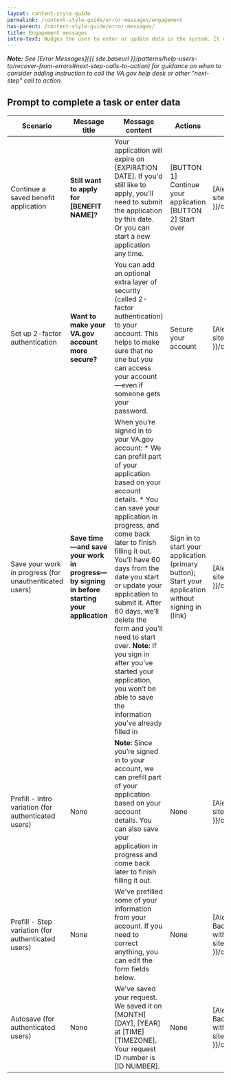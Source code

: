 ```yaml
---
layout: content-style-guide
permalink: /content-style-guide/error-messages/engagement
has-parent: /content-style-guide/error-messages/
title: Engagement messages
intro-text: Nudges the user to enter or update data in the system. It can be initiated by either the system or another user.
---
```


***Note:** See [Error Messages]({{ site.baseurl }}/patterns/help-users-to/recover-from-errors#next-step-calls-to-action) for guidance on when to consider adding instruction to call the VA.gov help desk or other "next-step" call to action.*

## Prompt to complete a task or enter data

| Scenario                                 | Message title | Message content | Actions | Component | State  | Location |
| ---------------------------------------- | ----- | ----------- | ------- | --------- | ------ | -------- |
| Continue a saved benefit application | **Still want to apply for [BENEFIT NAME]?** | Your application will expire on [EXPIRATION DATE]. If you'd still like to apply, you'll need to submit the application by this date. Or you can start a new application any time. | [BUTTON 1] Continue your application [BUTTON 2] Start over | [Alert box]({{ site.baseurl }}/components/alert) | [Informational]({{ site.baseurl }}/components/alert#informational-alert) | Replace affected component |
| Set up 2-factor authentication       | **Want to make your VA.gov account more secure?** | You can add an optional extra layer of security (called 2-factor authentication) to your account. This helps to make sure that no one but you can access your account—even if someone gets your password. | Secure your account | [Alert box]({{ site.baseurl }}/components/alert) | [Informational]({{ site.baseurl }}/components/alert#informational-alert) | Replace affected component |
| Save your work in progress (for unauthenticated users) | **Save time—and save your work in progress—by signing in before starting your application** | When you’re signed in to your VA.gov account: * We can prefill part of your application based on your account details. * You can save your application in progress, and come back later to finish filling it out. You’ll have 60 days from the date you start or update your application to submit it. After 60 days, we’ll delete the form and you’ll need to start over. **Note:** If you sign in after you’ve started your application, you won’t be able to save the information you’ve already filled in | Sign in to start your application (primary button); Start your application without signing in (link) | [Alert box]({{ site.baseurl }}/components/alert) | [Informational]({{ site.baseurl }}/components/alert#informational-alert) | After h1 on [Form Introduction page]({{ site.baseurl }}/templates/forms/introduction) |
| Prefill - Intro variation (for authenticated users) | None | **Note:** Since you’re signed in to your account, we can prefill part of your application based on your account details. You can also save your application in progress and come back later to finish filling it out. | None | [Alert box]({{ site.baseurl }}/components/alert) | [Informational]({{ site.baseurl }}/components/alert#informational-alert) | After h1 on [Form Introduction page]({{ site.baseurl }}/templates/forms/introduction) |
| Prefill - Step variation (for authenticated users) | None | We've prefilled some of your information from your account. If you need to correct anything, you can edit the form fields below. | None | [Alert - Background-only with icon]({{ site.baseurl }}/components/alert) | [Informational]({{ site.baseurl }}/components/alert#background-color-only-alert-with-icon) | After Progress bar - Segmented on a form step page.) |
| Autosave (for authenticated users) | None | We've saved your request. We saved it on [MONTH] [DAY], [YEAR] at [TIME] [TIMEZONE]. Your request ID number is [ID NUMBER].  | None | [Alert - Background-only with icon]({{ site.baseurl }}/components/alert) | [Success]({{ site.baseurl }}/components/alert#background-color-only-alert-with-icon) | After Button pair on a form step page.) |